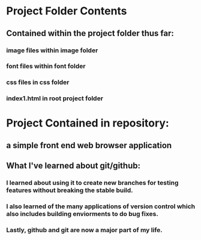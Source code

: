 # Project Folder Contents

## Contained within the project folder thus far: 
### image files within image folder
### font files within font folder
### css files in css folder
### index1.html in root project folder

# Project Contained in repository:

## a simple front end web browser application

## What I've learned about git/github:
### I learned about using it to create new branches for testing features without breaking the stable build.
### I also learned of the many applications of version control which also includes building enviorments to do bug fixes.
### Lastly, github and git are now a major part of my life.